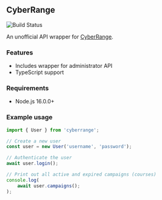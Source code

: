 ## CyberRange

![Build Status](https://github.com/matteopolak/cyberrange/actions/workflows/check.yml/badge.svg)

An unofficial API wrapper for [CyberRange](https://ictc-cyberrange.fieldeffect.net).

### Features

- Includes wrapper for administrator API
- TypeScript support

### Requirements

- Node.js 16.0.0+

### Example usage

```typescript
import { User } from 'cyberrange';

// Create a new user
const user = new User('username', 'password');

// Authenticate the user
await user.login();

// Print out all active and expired campaigns (courses)
console.log(
	await user.campaigns();
);
```
